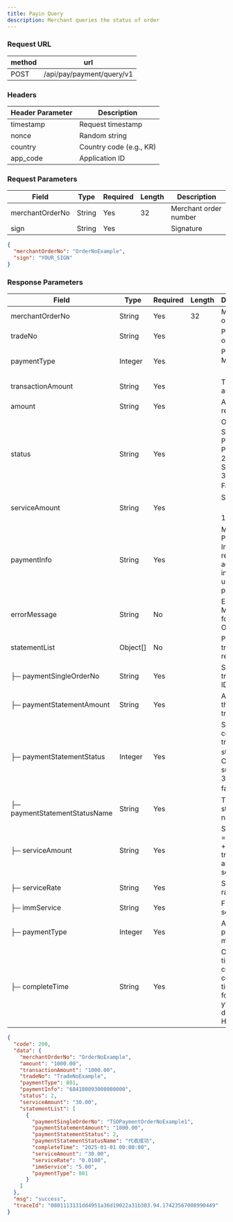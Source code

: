 ```yaml
---
title: Payin Query
description: Merchant queries the status of order
---
```


### Request URL

| method | url                       |
| ------ | ------------------------- |
| POST   | /api/pay/payment/query/v1 |

### Headers

| Header Parameter | Description             |
|------------------|-------------------------|
| timestamp        | Request timestamp       |
| nonce            | Random string           |
| country          | Country code (e.g., KR) |
| app_code         | Application ID          |

### Request Parameters


| Field           | Type   | Required | Length | Description           |
| --------------- | ------ | -------- | ------ | --------------------- |
| merchantOrderNo | String | Yes      | 32     | Merchant order number |
| sign            | String | Yes      |        | Signature             |


```json title= request example
{
  "merchantOrderNo": "OrderNoExample",
  "sign": "YOUR_SIGN"
}
```

### Response Parameters


| Field                         | Type      | Required | Length | Description                                                                                      |
| ----------------------------- | --------- | -------- | ------ |--------------------------------------------------------------------------------------------------|
| merchantOrderNo               | String    | Yes      | 32     | Merchant order ID                                                                                |
| tradeNo                       | String    | Yes      |        | Platform order ID                                                                                |
| paymentType                   | Integer   | Yes      |        | Payment Method 【801: VA】                                                                                         |
| transactionAmount             | String    | Yes      |        | Transaction amount                                                                               |
| amount                        | String    | Yes      |        | Amount received                                                                                  |
| status                        | String    | Yes      |        | Order Status 【1: Payment in Progress; 2: Payment Successful; 3: Payment Failed】                                                                          |
| serviceAmount                 | String    | Yes      |        | Service Fee 【e.g.: 18.02】                                                                         |
| paymentInfo                   | String    | Yes      |        | Main Payment Information; returns the actual information used for payment                                              |
| errorMessage                  | String    | No       |        | Error Message for Failed Orders                                                                       |
| statementList                 | Object\[] | No       |        | Payment transaction records                                                                      |
| ├─ paymentSingleOrderNo       | String    | Yes      |        | Single transaction ID                                                                            |
| ├─ paymentStatementAmount     | String    | Yes      |        | Amount of this transaction                                                                       |
| ├─ paymentStatementStatus     | Integer   | Yes      |        | Single collection transaction status 【2: Collection successful 3: Payment failed】                                                     |
| ├─ paymentStatementStatusName | String    | Yes      |        | Transaction status name                                                                          |
| ├─ serviceAmount              | String    | Yes      |        | Service fee = fixed fee + transaction amount × service rate                                      |
| ├─ serviceRate                | String    | Yes      |        | Service rate                                                                                     |
| ├─ immService                 | String    | Yes      |        | Fixed service fee                                                                                |
| ├─ paymentType                | Integer   | Yes      |        | Actual payment method                                                                            |
| ├─ completeTime               | String    | Yes      |        | Completion time in current country timezone, format: yyyy-MM-dd HH:mm:ss                         |

```json title= response example
{
  "code": 200,
  "data": {
    "merchantOrderNo": "OrderNoExample",
    "amount": "1000.00",
    "transactionAmount": "1000.00",
    "tradeNo": "TradeNoExample",
    "paymentType": 801,
    "paymentInfo": "684180093000000000",
    "status": 2,
    "serviceAmount": "30.00",
    "statementList": [
      {
        "paymentSingleOrderNo": "TSOPaymentOrderNoExample1",
        "paymentStatementAmount": "1000.00",
        "paymentStatementStatus": 2,
        "paymentStatementStatusName": "代收成功",
        "completeTime": "2025-01-01 00:00:00",
        "serviceAmount": "30.00",
        "serviceRate": "0.0100",
        "immService": "5.00",
        "paymentType": 801
      }
    ]
  },
  "msg": "success",
  "traceId": "0801113131dd4951a36d19022a31b303.94.17423567008990449"
}
```
